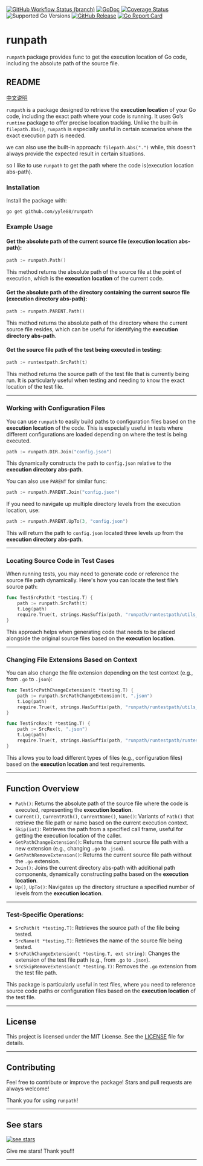 [![GitHub Workflow Status (branch)](https://img.shields.io/github/actions/workflow/status/yyle88/runpath/release.yml?branch=main&label=BUILD)](https://github.com/yyle88/runpath/actions/workflows/release.yml?query=branch%3Amain)
[![GoDoc](https://pkg.go.dev/badge/github.com/yyle88/runpath)](https://pkg.go.dev/github.com/yyle88/runpath)
[![Coverage Status](https://img.shields.io/coveralls/github/yyle88/runpath/master.svg)](https://coveralls.io/github/yyle88/runpath?branch=main)
![Supported Go Versions](https://img.shields.io/badge/Go-1.22%2C%201.23-lightgrey.svg)
[![GitHub Release](https://img.shields.io/github/release/yyle88/runpath.svg)](https://github.com/yyle88/runpath/releases)
[![Go Report Card](https://goreportcard.com/badge/github.com/yyle88/runpath)](https://goreportcard.com/report/github.com/yyle88/runpath)

# runpath

`runpath` package provides func to get the execution location of Go code, including the absolute path of the source file.

## README

[中文说明](README.zh.md)

`runpath` is a package designed to retrieve the **execution location** of your Go code, including the exact path where your code is running. It uses Go’s `runtime` package to offer precise location tracking. Unlike the built-in `filepath.Abs()`, `runpath` is especially useful in certain scenarios where the exact execution path is needed.

we can also use the built-in approach: ` filepath.Abs(".") ` while, this doesn’t always provide the expected result in certain situations.

so I like to use `runpath` to get the path where the code is(execution location abs-path).

### Installation

Install the package with:

```shell
go get github.com/yyle88/runpath
```

### Example Usage

#### Get the absolute path of the current source file (execution location abs-path):

```go
path := runpath.Path()
```

This method returns the absolute path of the source file at the point of execution, which is the **execution location** of the current code.

#### Get the absolute path of the directory containing the current source file (execution directory abs-path):

```go
path := runpath.PARENT.Path()
```

This method returns the absolute path of the directory where the current source file resides, which can be useful for identifying the **execution directory abs-path**.

#### Get the source file path of the test being executed in testing:

```go
path := runtestpath.SrcPath(t)
```

This method returns the source path of the test file that is currently being run. It is particularly useful when testing and needing to know the exact location of the test file.

---

### Working with Configuration Files

You can use `runpath` to easily build paths to configuration files based on the **execution location** of the code. This is especially useful in tests where different configurations are loaded depending on where the test is being executed.

```go
path := runpath.DIR.Join("config.json")
```

This dynamically constructs the path to `config.json` relative to the **execution directory abs-path**.

You can also use `PARENT` for similar func:

```go
path := runpath.PARENT.Join("config.json")
```

If you need to navigate up multiple directory levels from the execution location, use:

```go
path := runpath.PARENT.UpTo(3, "config.json")
```

This will return the path to `config.json` located three levels up from the **execution directory abs-path**.

---

### Locating Source Code in Test Cases

When running tests, you may need to generate code or reference the source file path dynamically. Here's how you can locate the test file’s source path:

```go
func TestSrcPath(t *testing.T) {
    path := runpath.SrcPath(t)
    t.Log(path)
    require.True(t, strings.HasSuffix(path, "runpath/runtestpath/utils_runtestpath.go"))
}
```

This approach helps when generating code that needs to be placed alongside the original source files based on the **execution location**.

---

### Changing File Extensions Based on Context

You can also change the file extension depending on the test context (e.g., from `.go` to `.json`):

```go
func TestSrcPathChangeExtension(t *testing.T) {
    path := runpath.SrcPathChangeExtension(t, ".json")
    t.Log(path)
    require.True(t, strings.HasSuffix(path, "runpath/runtestpath/utils_runtestpath.json"))
}

func TestSrcRex(t *testing.T) {
    path := SrcRex(t, ".json")
    t.Log(path)
    require.True(t, strings.HasSuffix(path, "runpath/runtestpath/runtestpath.json"))
}
```

This allows you to load different types of files (e.g., configuration files) based on the **execution location** and test requirements.

---

## Function Overview

- `Path()`: Returns the absolute path of the source file where the code is executed, representing the **execution location**.
- `Current()`, `CurrentPath()`, `CurrentName()`, `Name()`: Variants of `Path()` that retrieve the file path or name based on the current execution context.
- `Skip(int)`: Retrieves the path from a specified call frame, useful for getting the execution location of the caller.
- `GetPathChangeExtension()`: Returns the current source file path with a new extension (e.g., changing `.go` to `.json`).
- `GetPathRemoveExtension()`: Returns the current source file path without the `.go` extension.
- `Join()`: Joins the current directory abs-path with additional path components, dynamically constructing paths based on the **execution location**.
- `Up()`, `UpTo()`: Navigates up the directory structure a specified number of levels from the **execution location**.

---

### Test-Specific Operations:

- `SrcPath(t *testing.T)`: Retrieves the source path of the file being tested.
- `SrcName(t *testing.T)`: Retrieves the name of the source file being tested.
- `SrcPathChangeExtension(t *testing.T, ext string)`: Changes the extension of the test file path (e.g., from `.go` to `.json`).
- `SrcSkipRemoveExtension(t *testing.T)`: Removes the `.go` extension from the test file path.

This package is particularly useful in test files, where you need to reference source code paths or configuration files based on the **execution location** of the test file.

---

## License

This project is licensed under the MIT License. See the [LICENSE](LICENSE) file for details.

---

## Contributing

Feel free to contribute or improve the package! Stars and pull requests are always welcome!

Thank you for using `runpath`!

---

## See stars

[![see stars](https://starchart.cc/yyle88/runpath.svg?variant=adaptive)](https://starchart.cc/yyle88/runpath)

Give me stars! Thank you!!!

---

